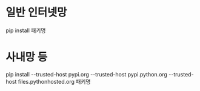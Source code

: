# 일반 인터넷망
pip install 패키명

# 사내망 등 
pip install --trusted-host pypi.org --trusted-host pypi.python.org --trusted-host files.pythonhosted.org 패키명
